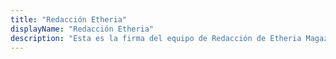 ```yaml
---
title: "Redacción Etheria"
displayName: "Redacción Etheria"
description: "Esta es la firma del equipo de Redacción de Etheria Magazine con la que distinguimos los artículos de recomendaciones, novedades y curiosidades, escritos a través de fuentes o entre varios periodistas, de los reportajes con firma de autor. Si tienes alguna propuesta o petición, escríbenos a info@etheriamagazine.com será un placer escucharte."
---
```




